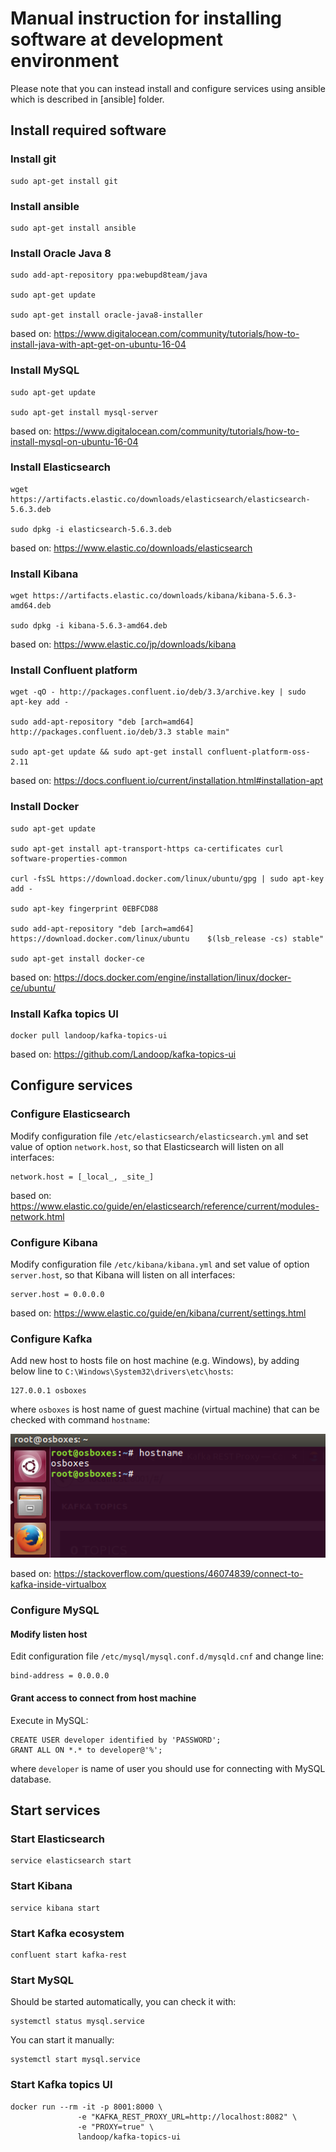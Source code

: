 # Manual instruction for installing software at development environment

Please note that you can instead install and configure services using ansible which is described in [ansible] folder. 

## Install required software

### Install git

    sudo apt-get install git

### Install ansible

    sudo apt-get install ansible

### Install Oracle Java 8
    
    sudo add-apt-repository ppa:webupd8team/java
    
    sudo apt-get update
    
    sudo apt-get install oracle-java8-installer

based on: https://www.digitalocean.com/community/tutorials/how-to-install-java-with-apt-get-on-ubuntu-16-04

### Install MySQL

    sudo apt-get update
    
    sudo apt-get install mysql-server

based on: https://www.digitalocean.com/community/tutorials/how-to-install-mysql-on-ubuntu-16-04 

### Install Elasticsearch

    wget https://artifacts.elastic.co/downloads/elasticsearch/elasticsearch-5.6.3.deb
    
    sudo dpkg -i elasticsearch-5.6.3.deb
    
based on: https://www.elastic.co/downloads/elasticsearch 

### Install Kibana

    wget https://artifacts.elastic.co/downloads/kibana/kibana-5.6.3-amd64.deb
    
    sudo dpkg -i kibana-5.6.3-amd64.deb
    
based on: https://www.elastic.co/jp/downloads/kibana 

### Install Confluent platform

    wget -qO - http://packages.confluent.io/deb/3.3/archive.key | sudo apt-key add -
    
    sudo add-apt-repository "deb [arch=amd64] http://packages.confluent.io/deb/3.3 stable main"
    
    sudo apt-get update && sudo apt-get install confluent-platform-oss-2.11

based on: https://docs.confluent.io/current/installation.html#installation-apt     

### Install Docker

    sudo apt-get update
    
    sudo apt-get install apt-transport-https ca-certificates curl software-properties-common
    
    curl -fsSL https://download.docker.com/linux/ubuntu/gpg | sudo apt-key add -
    
    sudo apt-key fingerprint 0EBFCD88

    sudo add-apt-repository "deb [arch=amd64] https://download.docker.com/linux/ubuntu    $(lsb_release -cs) stable"
    
    sudo apt-get install docker-ce


based on: https://docs.docker.com/engine/installation/linux/docker-ce/ubuntu/ 

### Install Kafka topics UI

    docker pull landoop/kafka-topics-ui
    
based on: https://github.com/Landoop/kafka-topics-ui 

## Configure services

### Configure Elasticsearch

Modify configuration file ``/etc/elasticsearch/elasticsearch.yml`` and set value of option `network.host`, so that Elasticsearch will listen on all interfaces:

    network.host = [_local_, _site_] 

based on: https://www.elastic.co/guide/en/elasticsearch/reference/current/modules-network.html 

### Configure Kibana

Modify configuration file `/etc/kibana/kibana.yml` and set value of option `server.host`, so that Kibana will listen on all interfaces:
    
    server.host = 0.0.0.0

based on: https://www.elastic.co/guide/en/kibana/current/settings.html 

### Configure Kafka

Add new host to hosts file on host machine (e.g. Windows), by adding below line to ``C:\Windows\System32\drivers\etc\hosts``:

    127.0.0.1 osboxes
    
where `osboxes` is host name of guest machine (virtual machine) that can be checked with command `hostname`:

![](images/check_hostname.png)

based on: https://stackoverflow.com/questions/46074839/connect-to-kafka-inside-virtualbox

### Configure MySQL

#### Modify listen host

Edit configuration file `/etc/mysql/mysql.conf.d/mysqld.cnf` and change line:

    bind-address = 0.0.0.0

#### Grant access to connect from host machine 

Execute in MySQL:

    CREATE USER developer identified by 'PASSWORD';
    GRANT ALL ON *.* to developer@'%';

where `developer` is name of user you should use for connecting with MySQL database.

## Start services

### Start Elasticsearch

    service elasticsearch start

### Start Kibana

    service kibana start

### Start Kafka ecosystem

    confluent start kafka-rest

### Start MySQL

Should be started automatically, you can check it with:

    systemctl status mysql.service

You can start it manually:
    
    systemctl start mysql.service

### Start Kafka topics UI

    docker run --rm -it -p 8001:8000 \
                   -e "KAFKA_REST_PROXY_URL=http://localhost:8082" \
                   -e "PROXY=true" \
                   landoop/kafka-topics-ui